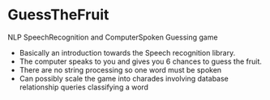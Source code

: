 # GuessTheFruit
NLP SpeechRecognition and ComputerSpoken Guessing game

- Basically an introduction towards the Speech recognition library.
- The computer speaks to you and gives you 6 chances to guess the fruit.
- There are no string processing so one word must be spoken
- Can possibly scale the game into charades involving database relationship queries classifying a word
